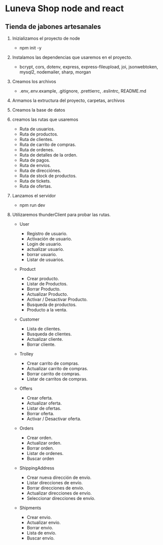 # Luneva Shop node and react

## Tienda de jabones artesanales

1. Inizializamos el proyecto de node

   - npm init -y

2. Instalamos las dependencias que usaremos en el proyecto.

   - bcrypt, cors, dotenv, express, express-fileupload, joi, jsonwebtoken, mysql2, nodemailer, sharp, morgan

3. Creamos los archivos

   - .env,.env.example, .gitignore, .prettierrc, .eslintrc, README.md

4. Armamos la extructura del proyecto, carpetas, archivos
5. Creamos la base de datos

6. creamos las rutas que usaremos

   - Ruta de usuarios.
   - Ruta de productos.
   - Ruta de clientes.
   - Ruta de carrito de compras.
   - Ruta de ordenes.
   - Ruta de detalles de la orden.
   - Ruta de pagos.
   - Ruta de envios.
   - Ruta de direcciónes.
   - Ruta de stock de productos.
   - Ruta de tickets.
   - Ruta de ofertas.

7. Lanzamos el servidor

   - npm run dev

8. Utilizaremos thunderClient para probar las rutas.

   - User

     - Registro de usuario.
     - Activación de usuario.
     - Login de usuario.
     - actualizar usuario.
     - borrar usuario.
     - Listar de usuarios.

   - Product

     - Crear producto.
     - Listar de Productos.
     - Borrar Producto.
     - Actualizar Producto.
     - Activar / Desactivar Producto.
     - Busqueda de productos.
     - Producto a la venta.

   - Customer

     - Lista de clientes.
     - Busqueda de clientes.
     - Actualizar cliente.
     - Borrar cliente.

   - Trolley

     - Crear carrito de compras.
     - Actualizar carrito de compras.
     - Borrar carrito de compras.
     - Listar de carritos de compras.

   - Offers

     - Crear oferta.
     - Actualizar oferta.
     - Listar de ofertas.
     - Borrar oferta.
     - Activar / Desactivar oferta.

   - Orders

     - Crear orden.
     - Actualizar orden.
     - Borrar orden.
     - Listar de ordenes.
     - Buscar orden

   - ShippingAddress

     - Crear nueva dirección de envío.
     - Listar direcciones de envío.
     - Borrar direcciones de envío.
     - Actualizar direcciones de envío.
     - Seleccionar direcciones de envío.

   - Shipments

     - Crear envio.
     - Actualizar envio.
     - Borrar envio.
     - Lista de envío.
     - Buscar envío.
